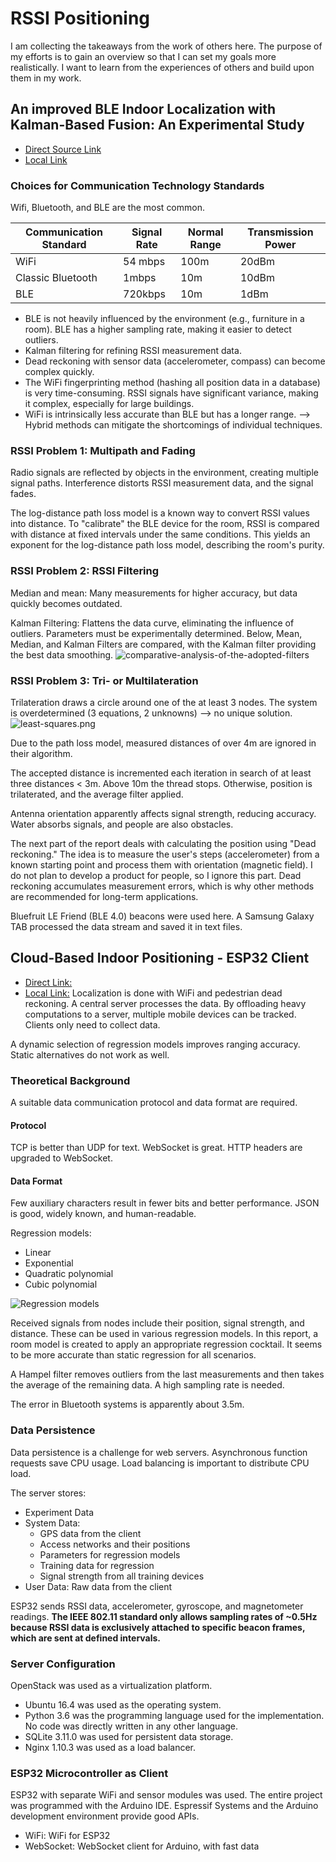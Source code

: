 # RSSI Positioning

I am collecting the takeaways from the work of others here. The purpose of my efforts is to gain an overview so that I can set my goals more realistically. I want to learn from the experiences of others and build upon them in my work.

## An improved BLE Indoor Localization with Kalman-Based Fusion: An Experimental Study
- [Direct Source Link](https://www.google.com/url?sa=t&rct=j&q=&esrc=s&source=web&cd=11&ved=2ahUKEwiVub-AnKfoAhUJyKYKHdDsA5QQFjAKegQIBhAB&url=https%3A%2F%2Fwww.mdpi.com%2F1424-8220%2F17%2F5%2F951%2Fpdf&usg=AOvVaw0Hb0Ivd8yvVJdhzGGTpgP3)
- [Local Link](./assets/An_improved_BLE_Indoor_Localization_with_Kalman-Based_Fusion_An_Experimental_Study.pdf)

### Choices for Communication Technology Standards
Wifi, Bluetooth, and BLE are the most common.

| Communication Standard | Signal Rate | Normal Range | Transmission Power |
|------------------------|-------------|--------------|--------------------|
| WiFi                   | 54 mbps     | 100m         | 20dBm              |
| Classic Bluetooth      | 1mbps       | 10m          | 10dBm              |
| BLE                    | 720kbps     | 10m          | 1dBm               |

- BLE is not heavily influenced by the environment (e.g., furniture in a room). BLE has a higher sampling rate, making it easier to detect outliers.
- Kalman filtering for refining RSSI measurement data.
- Dead reckoning with sensor data (accelerometer, compass) can become complex quickly.
- The WiFi fingerprinting method (hashing all position data in a database) is very time-consuming. RSSI signals have significant variance, making it complex, especially for large buildings.
- WiFi is intrinsically less accurate than BLE but has a longer range.
--> Hybrid methods can mitigate the shortcomings of individual techniques.

### RSSI Problem 1: Multipath and Fading
Radio signals are reflected by objects in the environment, creating multiple signal paths. Interference distorts RSSI measurement data, and the signal fades.

The log-distance path loss model is a known way to convert RSSI values into distance. To "calibrate" the BLE device for the room, RSSI is compared with distance at fixed intervals under the same conditions. This yields an exponent for the log-distance path loss model, describing the room's purity.

### RSSI Problem 2: RSSI Filtering
Median and mean:
Many measurements for higher accuracy, but data quickly becomes outdated.

Kalman Filtering:
Flattens the data curve, eliminating the influence of outliers. Parameters must be experimentally determined. Below, Mean, Median, and Kalman Filters are compared, with the Kalman filter providing the best data smoothing.
![comparative-analysis-of-the-adopted-filters](./assets/comparative-analysis-of-the-adopted-filters.png)

### RSSI Problem 3: Tri- or Multilateration
Trilateration draws a circle around one of the at least 3 nodes. The system is overdetermined (3 equations, 2 unknowns) --> no unique solution.
![least-squares.png](./assets/least-squares.png)

Due to the path loss model, measured distances of over 4m are ignored in their algorithm.

The accepted distance is incremented each iteration in search of at least three distances < 3m. Above 10m the thread stops. Otherwise, position is trilaterated, and the average filter applied.

Antenna orientation apparently affects signal strength, reducing accuracy. Water absorbs signals, and people are also obstacles.

The next part of the report deals with calculating the position using "Dead reckoning." The idea is to measure the user's steps (accelerometer) from a known starting point and process them with orientation (magnetic field). I do not plan to develop a product for people, so I ignore this part. Dead reckoning accumulates measurement errors, which is why other methods are recommended for long-term applications.

Bluefruit LE Friend (BLE 4.0) beacons were used here. A Samsung Galaxy TAB processed the data stream and saved it in text files.

## Cloud-Based Indoor Positioning - ESP32 Client
- [Direct Link:](http://rvs.unibe.ch/research/pub_files/Cloud-Based_Indoor_Positioning-ESP32_Client.pdf)
- [Local Link:](./assets/Cloud-Based_Indoor_Positioning-ESP32_Client.pdf)
Localization is done with WiFi and pedestrian dead reckoning. A central server processes the data. By offloading heavy computations to a server, multiple mobile devices can be tracked. Clients only need to collect data.

A dynamic selection of regression models improves ranging accuracy. Static alternatives do not work as well.

### Theoretical Background
A suitable data communication protocol and data format are required.
#### Protocol
TCP is better than UDP for text. WebSocket is great. HTTP headers are upgraded to WebSocket.

#### Data Format
Few auxiliary characters result in fewer bits and better performance. JSON is good, widely known, and human-readable.

Regression models:
- Linear
- Exponential
- Quadratic polynomial
- Cubic polynomial

![Regression models](./assets/regression_models.png)

Received signals from nodes include their position, signal strength, and distance. These can be used in various regression models. In this report, a room model is created to apply an appropriate regression cocktail. It seems to be more accurate than static regression for all scenarios.

A Hampel filter removes outliers from the last measurements and then takes the average of the remaining data. A high sampling rate is needed.

The error in Bluetooth systems is apparently about 3.5m.

### Data Persistence
Data persistence is a challenge for web servers. Asynchronous function requests save CPU usage. Load balancing is important to distribute CPU load.

The server stores:
- Experiment Data
- System Data:
    - GPS data from the client
    - Access networks and their positions
    - Parameters for regression models
    - Training data for regression
    - Signal strength from all training devices
- User Data: Raw data from the client

ESP32 sends RSSI data, accelerometer, gyroscope, and magnetometer readings. <b>The IEEE 802.11 standard only allows sampling rates of ~0.5Hz because RSSI data is exclusively attached to specific beacon frames, which are sent at defined intervals.</b>

### Server Configuration
OpenStack was used as a virtualization platform.
- Ubuntu 16.4 was used as the operating system.
- Python 3.6 was the programming language used for the implementation.
No code was directly written in any other language.
- SQLite 3.11.0 was used for persistent data storage.
- Nginx 1.10.3 was used as a load balancer.

### ESP32 Microcontroller as Client
ESP32 with separate WiFi and sensor modules was used. The entire project was programmed with the Arduino IDE. Espressif Systems and the Arduino development environment provide good APIs.

- WiFi: WiFi for ESP32
- WebSocket: WebSocket client for Arduino, with fast data
